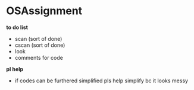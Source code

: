 # OSAssignment

**to do list**
- scan (sort of done)
- cscan (sort of done)
- look
- comments for code

**pl help**
- if codes can be furthered simplified pls help simplify bc it looks messy
